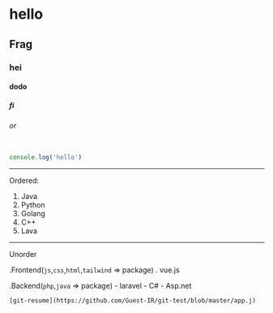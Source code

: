 # hello
## Frag
### hei
#### dodo
##### fi
###### or

```javascript

console.log('hello')

```

___

Ordered:
1. Java
2. Python
3. Golang
4. C++
5. Lava

---

Unorder
 
 .Frontend(`js`,`css`,`html`,`tailwind` => package)
  . vue.js

  .Backend(`php`,`java` => package)
    - laravel
    - C#
    - Asp.net

    [git-resume](https://github.com/Guest-IR/git-test/blob/master/app.j)